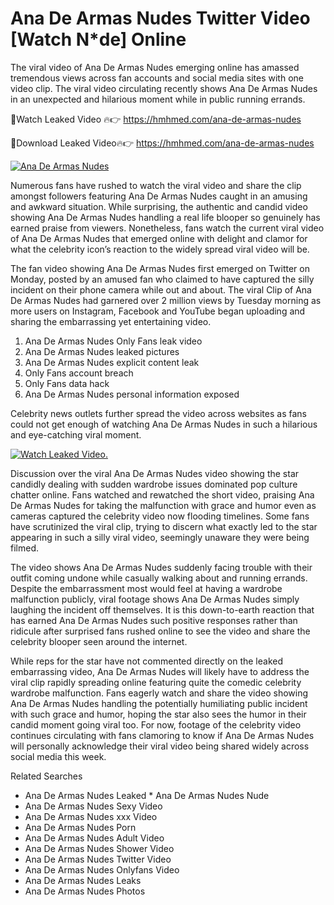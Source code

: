 ﻿# Ana De Armas Nudes Twitter Video [Watch N*de] Online

The viral video of ﻿Ana De Armas Nudes emerging online has amassed tremendous views across fan accounts and social media sites with one video clip. The viral video circulating recently shows ﻿Ana De Armas Nudes in an unexpected and hilarious moment while in public running errands. 

🔴Watch Leaked Video 🔥👉  https://hmhmed.com/ana-de-armas-nudes 

🔴Download Leaked Video🔥👉  https://hmhmed.com/ana-de-armas-nudes 

[![Ana De Armas Nudes](https://i.imgur.com/dJHk4Zq.gif)](https://hmhmed.com/ana-de-armas-nudes)

Numerous fans have rushed to watch the viral video and share the clip amongst followers featuring ﻿Ana De Armas Nudes caught in an amusing and awkward situation. While surprising, the authentic and candid video showing ﻿Ana De Armas Nudes handling a real life blooper so genuinely has earned praise from viewers. Nonetheless, fans watch the current viral video of ﻿Ana De Armas Nudes that emerged online with delight and clamor for what the celebrity icon’s reaction to the widely spread viral video will be.

The fan video showing ﻿Ana De Armas Nudes first emerged on Twitter on Monday, posted by an amused fan who claimed to have captured the silly incident on their phone camera while out and about. The viral Clip of ﻿Ana De Armas Nudes had garnered over 2 million views by Tuesday morning as more users on Instagram, Facebook and YouTube began uploading and sharing the embarrassing yet entertaining video. 

1. ﻿Ana De Armas Nudes Only Fans leak video
2. ﻿Ana De Armas Nudes leaked pictures
3. ﻿Ana De Armas Nudes explicit content leak
4. Only Fans account breach
5. Only Fans data hack
6. ﻿Ana De Armas Nudes personal information exposed

Celebrity news outlets further spread the video across websites as fans could not get enough of watching ﻿Ana De Armas Nudes in such a hilarious and eye-catching viral moment. 

[![Watch Leaked Video.](https://miro.medium.com/v2/resize:fit:828/format:webp/1*cilzJN44JGOrTw9NJCrNHA.gif "Watch Leaked Video")](https://hmhmed.com/ana-de-armas-nudes)

Discussion over the viral ﻿Ana De Armas Nudes video showing the star candidly dealing with sudden wardrobe issues dominated pop culture chatter online. Fans watched and rewatched the short video, praising ﻿Ana De Armas Nudes for taking the malfunction with grace and humor even as cameras captured the celebrity video now flooding timelines. Some fans have scrutinized the viral clip, trying to discern what exactly led to the star appearing in such a silly viral video, seemingly unaware they were being filmed.

The video shows ﻿Ana De Armas Nudes suddenly facing trouble with their outfit coming undone while casually walking about and running errands. Despite the embarrassment most would feel at having a wardrobe malfunction publicly, viral footage shows ﻿Ana De Armas Nudes simply laughing the incident off themselves. It is this down-to-earth reaction that has earned ﻿Ana De Armas Nudes such positive responses rather than ridicule after surprised fans rushed online to see the video and share the celebrity blooper seen around the internet.  

While reps for the star have not commented directly on the leaked embarrassing video, ﻿Ana De Armas Nudes will likely have to address the viral clip rapidly spreading online featuring quite the comedic celebrity wardrobe malfunction. Fans eagerly watch and share the video showing ﻿Ana De Armas Nudes handling the potentially humiliating public incident with such grace and humor, hoping the star also sees the humor in their candid moment going viral too. For now, footage of the celebrity video continues circulating with fans clamoring to know if ﻿Ana De Armas Nudes will personally acknowledge their viral video being shared widely across social media this week.

Related Searches
* ﻿Ana De Armas Nudes Leaked
﻿* Ana De Armas Nudes Nude
* ﻿Ana De Armas Nudes Sexy Video
* ﻿Ana De Armas Nudes xxx Video
* ﻿Ana De Armas Nudes Porn
* ﻿Ana De Armas Nudes Adult Video
* ﻿Ana De Armas Nudes Shower Video
* ﻿Ana De Armas Nudes Twitter Video
* ﻿Ana De Armas Nudes Onlyfans Video
* ﻿Ana De Armas Nudes Leaks
* ﻿Ana De Armas Nudes Photos